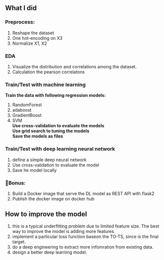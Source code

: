 ## What I did

### Preprocess:
1. Reshape the dataset 
2. One hot-encoding on X3 
3. Normalize X1, X2

### EDA
1. Visualize the distribution and correlations among the dataset. 
2. Calculation the pearson correlatons

### Train/Test with machine learning 
**Train the data with following regression models:**  
1. RandomForest  
2. adaboost  
3. GradientBoost  
4. SVM  
**Use cross-validation to evaluate the models**  
**Use grid search to tuning the models**  
**Save the models as files**  

### Train/Test with deep learning neural network 
1. define a simple deep neural network
2. Use cross-validation to evaluate the model
3. Save he model locally

### 🚀Bonus:
1. Build a Docker image that serve the DL model as REST API with flask2
2. Publish the docker image on docker hub


## How to improve the model
1. this is a typical underfitting problem due to limited feature size. The best way to improve the model is adding more features.
2. implement a particular loss function baseon the TO-TS, since is the final target.
2. do a deep engineering to extract more infomration from existing data.
3. design a better deep learning model.
